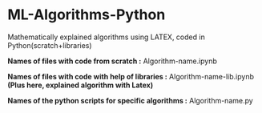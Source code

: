 # ML-Algorithms-Python

Mathematically explained algorithms using LATEX, coded in Python(scratch+libraries)


<b>Names of files with code from scratch :</b> Algorithm-name.ipynb 

<b>Names of files with code with help of libraries :</b> Algorithm-name-lib.ipynb <b>(Plus here, explained algorithm with Latex)</b>

<b>Names of the python scripts for specific algorithms :</b> Algorithm-name.py
